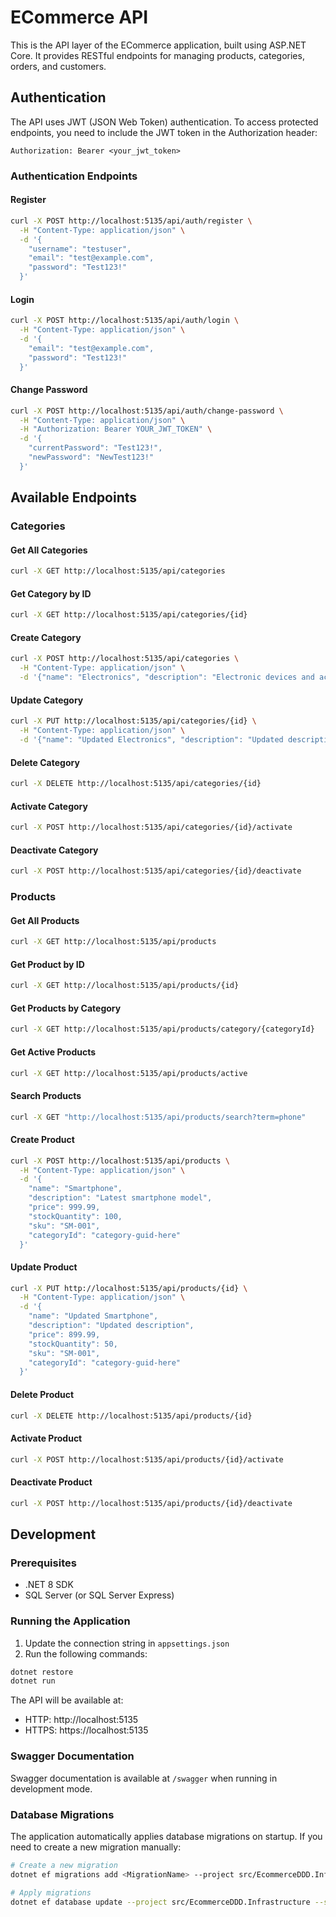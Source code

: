 # ECommerce API

This is the API layer of the ECommerce application, built using ASP.NET Core. It provides RESTful endpoints for managing products, categories, orders, and customers.

## Authentication

The API uses JWT (JSON Web Token) authentication. To access protected endpoints, you need to include the JWT token in the Authorization header:

```
Authorization: Bearer <your_jwt_token>
```

### Authentication Endpoints

#### Register
```bash
curl -X POST http://localhost:5135/api/auth/register \
  -H "Content-Type: application/json" \
  -d '{
    "username": "testuser",
    "email": "test@example.com",
    "password": "Test123!"
  }'
```

#### Login
```bash
curl -X POST http://localhost:5135/api/auth/login \
  -H "Content-Type: application/json" \
  -d '{
    "email": "test@example.com",
    "password": "Test123!"
  }'
```

#### Change Password
```bash
curl -X POST http://localhost:5135/api/auth/change-password \
  -H "Content-Type: application/json" \
  -H "Authorization: Bearer YOUR_JWT_TOKEN" \
  -d '{
    "currentPassword": "Test123!",
    "newPassword": "NewTest123!"
  }'
```

## Available Endpoints

### Categories

#### Get All Categories
```bash
curl -X GET http://localhost:5135/api/categories
```

#### Get Category by ID
```bash
curl -X GET http://localhost:5135/api/categories/{id}
```

#### Create Category
```bash
curl -X POST http://localhost:5135/api/categories \
  -H "Content-Type: application/json" \
  -d '{"name": "Electronics", "description": "Electronic devices and accessories"}'
```

#### Update Category
```bash
curl -X PUT http://localhost:5135/api/categories/{id} \
  -H "Content-Type: application/json" \
  -d '{"name": "Updated Electronics", "description": "Updated description"}'
```

#### Delete Category
```bash
curl -X DELETE http://localhost:5135/api/categories/{id}
```

#### Activate Category
```bash
curl -X POST http://localhost:5135/api/categories/{id}/activate
```

#### Deactivate Category
```bash
curl -X POST http://localhost:5135/api/categories/{id}/deactivate
```

### Products

#### Get All Products
```bash
curl -X GET http://localhost:5135/api/products
```

#### Get Product by ID
```bash
curl -X GET http://localhost:5135/api/products/{id}
```

#### Get Products by Category
```bash
curl -X GET http://localhost:5135/api/products/category/{categoryId}
```

#### Get Active Products
```bash
curl -X GET http://localhost:5135/api/products/active
```

#### Search Products
```bash
curl -X GET "http://localhost:5135/api/products/search?term=phone"
```

#### Create Product
```bash
curl -X POST http://localhost:5135/api/products \
  -H "Content-Type: application/json" \
  -d '{
    "name": "Smartphone",
    "description": "Latest smartphone model",
    "price": 999.99,
    "stockQuantity": 100,
    "sku": "SM-001",
    "categoryId": "category-guid-here"
  }'
```

#### Update Product
```bash
curl -X PUT http://localhost:5135/api/products/{id} \
  -H "Content-Type: application/json" \
  -d '{
    "name": "Updated Smartphone",
    "description": "Updated description",
    "price": 899.99,
    "stockQuantity": 50,
    "sku": "SM-001",
    "categoryId": "category-guid-here"
  }'
```

#### Delete Product
```bash
curl -X DELETE http://localhost:5135/api/products/{id}
```

#### Activate Product
```bash
curl -X POST http://localhost:5135/api/products/{id}/activate
```

#### Deactivate Product
```bash
curl -X POST http://localhost:5135/api/products/{id}/deactivate
```

## Development

### Prerequisites
- .NET 8 SDK
- SQL Server (or SQL Server Express)

### Running the Application
1. Update the connection string in `appsettings.json`
2. Run the following commands:
```bash
dotnet restore
dotnet run
```

The API will be available at:
- HTTP: http://localhost:5135
- HTTPS: https://localhost:5135

### Swagger Documentation
Swagger documentation is available at `/swagger` when running in development mode.

### Database Migrations
The application automatically applies database migrations on startup. If you need to create a new migration manually:

```bash
# Create a new migration
dotnet ef migrations add <MigrationName> --project src/EcommerceDDD.Infrastructure --startup-project src/EcommerceDDD.API

# Apply migrations
dotnet ef database update --project src/EcommerceDDD.Infrastructure --startup-project src/EcommerceDDD.API
``` 